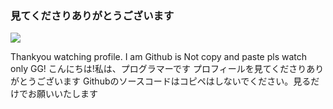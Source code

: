 ### 見てくださりありがとうございます

 <img src="https://github-readme-stats.vercel.app/api/top-langs/?username=eita0819&layout=compact">


Thankyou watching profile.
I am Github is Not copy and paste
pls watch only
GG!
こんにちは!私は、プログラマーです
プロフィールを見てくださりありがとうございます
Githubのソースコードはコピペはしないでください。見るだけでお願いいたします
